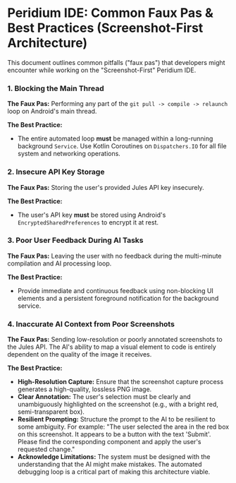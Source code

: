 # Peridium IDE: Common Faux Pas & Best Practices (Screenshot-First Architecture)

This document outlines common pitfalls ("faux pas") that developers might encounter while working on the "Screenshot-First" Peridium IDE.

### 1. Blocking the Main Thread
**The Faux Pas:** Performing any part of the `git pull -> compile -> relaunch` loop on Android's main thread.

**The Best Practice:**
-   The entire automated loop **must** be managed within a long-running background `Service`. Use Kotlin Coroutines on `Dispatchers.IO` for all file system and networking operations.

### 2. Insecure API Key Storage
**The Faux Pas:** Storing the user's provided Jules API key insecurely.

**The Best Practice:**
-   The user's API key **must** be stored using Android's `EncryptedSharedPreferences` to encrypt it at rest.

### 3. Poor User Feedback During AI Tasks
**The Faux Pas:** Leaving the user with no feedback during the multi-minute compilation and AI processing loop.

**The Best Practice:**
-   Provide immediate and continuous feedback using non-blocking UI elements and a persistent foreground notification for the background service.

### 4. Inaccurate AI Context from Poor Screenshots
**The Faux Pas:** Sending low-resolution or poorly annotated screenshots to the Jules API. The AI's ability to map a visual element to code is entirely dependent on the quality of the image it receives.

**The Best Practice:**
-   **High-Resolution Capture:** Ensure that the screenshot capture process generates a high-quality, lossless PNG image.
-   **Clear Annotation:** The user's selection must be clearly and unambiguously highlighted on the screenshot (e.g., with a bright red, semi-transparent box).
-   **Resilient Prompting:** Structure the prompt to the AI to be resilient to some ambiguity. For example: "The user selected the area in the red box on this screenshot. It appears to be a button with the text 'Submit'. Please find the corresponding component and apply the user's requested change."
-   **Acknowledge Limitations:** The system must be designed with the understanding that the AI might make mistakes. The automated debugging loop is a critical part of making this architecture viable.
